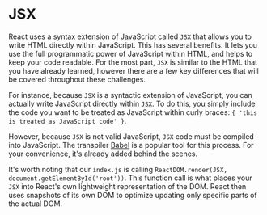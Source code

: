 # JSX

React uses a syntax extension of JavaScript called `JSX` that allows you to write HTML directly within JavaScript. This has several benefits. It lets you use the full programmatic power of JavaScript within HTML, and helps to keep your code readable. For the most part, `JSX` is similar to the HTML that you have already learned, however there are a few key differences that will be covered throughout these challenges.

For instance, because `JSX` is a syntactic extension of JavaScript, you can actually write JavaScript directly within `JSX`. To do this, you simply include the code you want to be treated as JavaScript within curly braces: `{ 'this is treated as JavaScript code' }`.

However, because `JSX` is not valid JavaScript, `JSX` code must be compiled into JavaScript. The transpiler [Babel](https://babeljs.io/) is a popular tool for this process. For your convenience, it's already added behind the scenes.

It's worth noting that our `index.js` is calling `ReactDOM.render(JSX, document.getElementById('root'))`. This function call is what places your `JSX` into React's own lightweight representation of the DOM. React then uses snapshots of its own DOM to optimize updating only specific parts of the actual DOM.